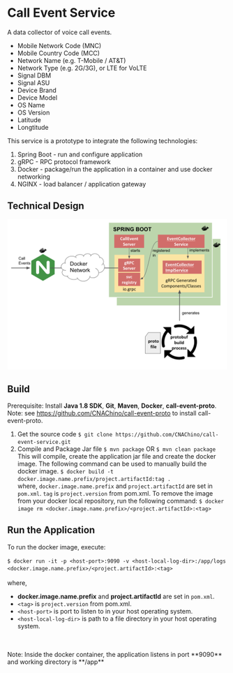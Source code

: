 # Call Event Service

A data collector of voice call events.  

* Mobile Network Code (MNC) 
* Mobile Country Code (MCC) 
* Network Name (e.g. T-Mobile / AT&T)
* Network Type (e.g. 2G/3G), or LTE for VoLTE
* Signal DBM
* Signal ASU
* Device Brand
* Device Model
* OS Name
* OS Version
* Latitude
* Longtitude

This service is a prototype to integrate the following technologies:
1. Spring Boot - run and configure application
2. gRPC - RPC protocol framework 
3. Docker - package/run the application in a container and use docker networking
4. NGINX - load balancer / application gateway 
 
## Technical Design

![TD Image](appdesign.png)

## Build

Prerequisite: 
Install **Java 1.8 SDK**, **Git**, **Maven**, **Docker**, **call-event-proto**.
Note:  see https://github.com/CNAChino/call-event-proto to install call-event-proto.   

1.  Get the source code
`$ git clone https://github.com/CNAChino/call-event-service.git`
2.  Compile and Package Jar file
`$ mvn package`
OR
`$ mvn clean package`
This will compile, create the application jar file and create the docker image.  The following command can be used to manually build the docker image. 
`$ docker build -t docker.image.name.prefix/project.artifactId:tag .`    
where, 
`docker.image.name.prefix` and `project.artifactId` are set in `pom.xml`. 
`tag` is `project.version` from pom.xml. 
To remove the image from your docker local repository, run the following command: 
`$ docker image rm <docker.image.name.prefix>/<project.artifactId>:<tag>`   
 

## Run the Application

To run the docker image, execute:

`$ docker run -it -p <host-port>:9090 -v <host-local-log-dir>:/app/logs <docker.image.name.prefix>/<project.artifactId>:<tag>`
 <br />
 <br /> where,
 * **docker.image.name.prefix** and **project.artifactId** are set in `pom.xml`. 
 * `<tag>` is `project.version` from pom.xml.
 * `<host-port>` is port to listen to in your host operating system.
 * `<host-local-log-dir>` is path to a file directory in your host operating system.
 <br /> 
 <br /> Note:  Inside the docker container,  the application listens in port **9090** and working directory is **/app**